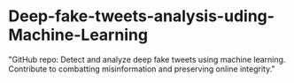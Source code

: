 # Deep-fake-tweets-analysis-uding-Machine-Learning
"GitHub repo: Detect and analyze deep fake tweets using machine learning. Contribute to combatting misinformation and preserving online integrity."
